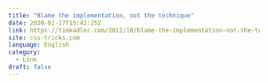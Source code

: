 ```yaml
---
title: "Blame the implementation, not the technique"
date: 2020-02-17T15:42:25Z
link: https://timkadlec.com/2012/10/blame-the-implementation-not-the-technique/?utm_medium=RSS&utm_source=news.12bit.vn
site: css-tricks.com
language: English
category:
  - Link
draft: false
---
```

